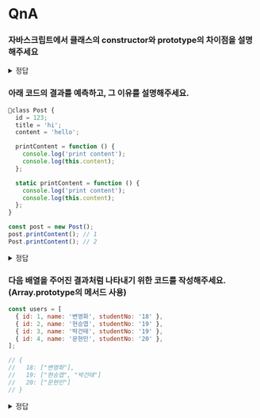 # QnA

### 자바스크립트에서 클래스의 constructor와 prototype의 차이점을 설명해주세요

<details>
<summary>정답</summary>

- constructor (생성자)

  - 인스턴스가 생성될 때 호출되는 특별한 메서드
  - 인스턴스의 초기 상태를 설정하는 데 사용
  - 각 인스턴스마다 독립적인 값을 가짐

- prototype (프로토타입)
  - 모든 인스턴스가 공유하는 메서드와 프로퍼티를 정의
  - 메모리를 효율적으로 사용 가능
  - 한 번 정의된 메서드를 모든 인스턴스가 재사용

</details>

### 아래 코드의 결과를 예측하고, 그 이유를 설명해주세요.

```js
class Post {
  id = 123;
  title = 'hi';
  content = 'hello';

  printContent = function () {
    console.log('print content');
    console.log(this.content);
  };

  static printContent = function () {
    console.log('print content');
    console.log(this.content);
  };
}

const post = new Post();
post.printContent(); // 1
Post.printContent(); // 2
```

<details>
<summary>정답</summary>

hello
undefined

</details>

### 다음 배열을 주어진 결과처럼 나타내기 위한 코드를 작성해주세요. (Array.prototype의 메서드 사용)

```javascript
const users = [
  { id: 1, name: '변영화', studentNo: '18' },
  { id: 2, name: '현승엽', studentNo: '19' },
  { id: 3, name: '박건태', studentNo: '19' },
  { id: 4, name: '문현민', studentNo: '20' },
];

// {
//   18: ["변영화"],
//   19: ["현승엽", "박건태"]
//   20: ["문현민"]
// }
```

<details>
<summary>정답</summary>

```js
const result = users.reduce((acc, user) => {
  if (!acc[user.studentNo]) {
    acc[user.studentNo] = [];
  }
  acc[user.studentNo].push(user.name);
  return acc;
}, {});
```

</details>
